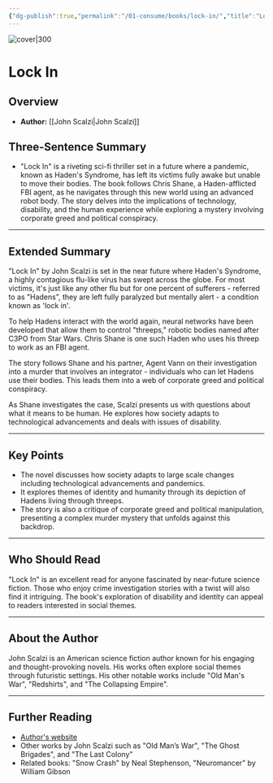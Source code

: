 ```yaml
---
{"dg-publish":true,"permalink":"/01-consume/books/lock-in/","title":"Lock In","tags":["technology","disability","mystery","greed","conspiracy"]}
---
```


![cover|300](http://books.google.com/books/content?id=-u5uAwAAQBAJ&printsec=frontcover&img=1&zoom=1&edge=curl&source=gbs_api)

# Lock In

## Overview
- **Author:** [[John Scalzi\|John Scalzi]]

## Three-Sentence Summary
- "Lock In" is a riveting sci-fi thriller set in a future where a pandemic, known as Haden's Syndrome, has left its victims fully awake but unable to move their bodies. The book follows Chris Shane, a Haden-afflicted FBI agent, as he navigates through this new world using an advanced robot body. The story delves into the implications of technology, disability, and the human experience while exploring a mystery involving corporate greed and political conspiracy.

---

## Extended Summary
"Lock In" by John Scalzi is set in the near future where Haden's Syndrome, a highly contagious flu-like virus has swept across the globe. For most victims, it's just like any other flu but for one percent of sufferers - referred to as "Hadens", they are left fully paralyzed but mentally alert - a condition known as 'lock in'.

To help Hadens interact with the world again, neural networks have been developed that allow them to control "threeps," robotic bodies named after C3PO from Star Wars. Chris Shane is one such Haden who uses his threep to work as an FBI agent.

The story follows Shane and his partner, Agent Vann on their investigation into a murder that involves an integrator - individuals who can let Hadens use their bodies. This leads them into a web of corporate greed and political conspiracy.

As Shane investigates the case, Scalzi presents us with questions about what it means to be human. He explores how society adapts to technological advancements and deals with issues of disability.

---

## Key Points
- The novel discusses how society adapts to large scale changes including technological advancements and pandemics.
- It explores themes of identity and humanity through its depiction of Hadens living through threeps.
- The story is also a critique of corporate greed and political manipulation, presenting a complex murder mystery that unfolds against this backdrop.

---

## Who Should Read
"Lock In" is an excellent read for anyone fascinated by near-future science fiction. Those who enjoy crime investigation stories with a twist will also find it intriguing. The book's exploration of disability and identity can appeal to readers interested in social themes.

---

## About the Author
John Scalzi is an American science fiction author known for his engaging and thought-provoking novels. His works often explore social themes through futuristic settings. His other notable works include "Old Man's War", "Redshirts", and "The Collapsing Empire".

---

## Further Reading
- [Author's website](https://whatever.scalzi.com/)
- Other works by John Scalzi such as "Old Man’s War", "The Ghost Brigades", and "The Last Colony"
- Related books: "Snow Crash" by Neal Stephenson, "Neuromancer" by William Gibson

